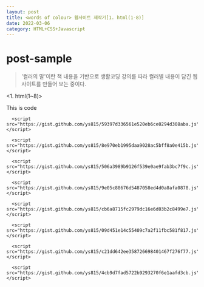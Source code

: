 ```yaml
---
layout: post
title: <words of colour> 웹사이트 제작기[1. html(1-8)]
date: 2022-03-06 
category: HTML+CSS+Javascript
---
```

# post-sample
  
> '컬러의 말'이란 책 내용을 기반으로 생활코딩 강의를 따라 컬러별 내용이 담긴 웹사이트를 만들어 보는 중이다.

<1. html(1~8)>

This is code
```
  <script src="https://gist.github.com/ys815/59397d336561e520eb6ce0294d308aba.js"></script>
```
```
  <script src="https://gist.github.com/ys815/8e970eb1995daa9028ac5bff8a0e415b.js"></script>
```
```
  <script src="https://gist.github.com/ys815/506a3989b9126f539e0ae9fab3bc7f9c.js"></script>
```
```
  <script src="https://gist.github.com/ys815/9e05c88676d5487058ed4d0a8afa0878.js"></script>
```
```
  <script src="https://gist.github.com/ys815/cb6a8715fc2979dc16e6d03b2c8499e7.js"></script>
```
```
  <script src="https://gist.github.com/ys815/09d451e14c55409c7a2f11fbc581f817.js"></script>
```
```
  <script src="https://gist.github.com/ys815/c21dd642ee358726698401467f276f77.js"></script>
```
```
  <script src="https://gist.github.com/ys815/4cb9d7fad5722b9293270f6e1aafd3cb.js"></script>
```
